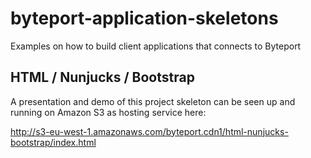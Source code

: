 # byteport-application-skeletons
Examples on how to build client applications that connects to Byteport

## HTML / Nunjucks / Bootstrap
A presentation and demo of this project skeleton can be seen up and running on Amazon S3 as hosting service here:

http://s3-eu-west-1.amazonaws.com/byteport.cdn1/html-nunjucks-bootstrap/index.html
